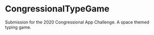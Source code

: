 # CongressionalTypeGame
Submission for the 2020 Congressional App Challenge.
A space themed typing game.
